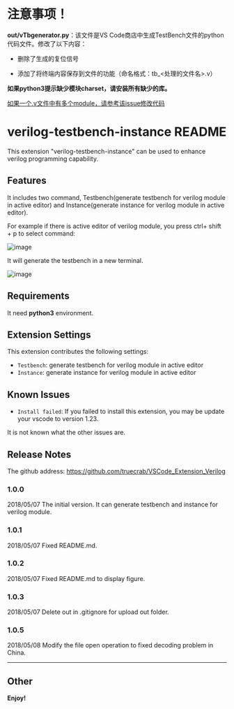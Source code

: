 # 注意事项！

<b>out/vTbgenerator.py</b>：该文件是VS Code商店中生成TestBench文件的python代码文件。修改了以下内容：

- 删除了生成的复位信号

- 添加了将终端内容保存到文件的功能（命名格式：tb_<处理的文件名>.v）

<b>如果python3提示缺少模块charset，请安装所有缺少的库。</b>

[如果一个.v文件中有多个module，请参考该issue修改代码](https://github.com/truecrab/VSCode_Extension_Verilog/issues/9)

# verilog-testbench-instance README

This extension "verilog-testbench-instance" can be used to enhance verilog programming capability. 

## Features

It includes two command, Testbench(generate testbench for verilog module in active editor) and Instance(generate instance for verilog module in active editor).

For example if there is active editor of verilog module, you press ctrl+ shift + p to select command:

![image](https://github.com/truecrab/VSCode_Extension_Verilog/raw/master/images/fig1.png)

It will generate the testbench in a new terminal.

![image](https://github.com/truecrab/VSCode_Extension_Verilog/raw/master/images/fig2.png)


## Requirements

It need **python3** environment.

## Extension Settings

This extension contributes the following settings:

* `Testbench`: generate testbench for verilog module in active editor
* `Instance`: generate instance for verilog module in active editor

## Known Issues

* `Install failed`: If you failed to install this extension, you may be update your vscode to version 1.23.

It is not known what the other issues are.

## Release Notes

The github address: https://github.com/truecrab/VSCode_Extension_Verilog

### 1.0.0

2018/05/07
The initial version.
It can generate testbench and instance for verilog module.

### 1.0.1

2018/05/07
Fixed README.md.

### 1.0.2

2018/05/07
Fixed README.md to display figure.

### 1.0.3

2018/05/07
Delete out in .gitignore for upload out folder.

### 1.0.5
2018/05/08
Modify the file open operation to fixed decoding problem in China.

-----------------------------------------------------------------------------------------------------------

## Other


**Enjoy!**
